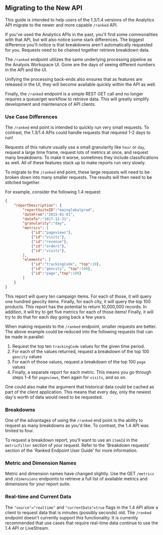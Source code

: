
## Migrating to the New API

This guide is intended to help users of the 1.3/1.4 versions of the Analytics API migrate to the newer and more capable `/ranked` API.

If you've used the Analytics APIs in the past, you'll find some commonalities with that API, but will also notice some stark differences. The biggest difference you'll notice is that breakdowns aren't automatically requested for you. Requests need to be chained together retrieve breakdown data.

The `/ranked` endpoint utilizes the same underlying processing pipeline as the Analysis Workspace UI. Gone are the days of seeing different numbers in the API and the UI.

Unifying the processing back-ends also ensures that as features are released in the UI, they will become available quickly within the API as well.

Finally, the `/ranked` endpoint is a simple REST GET call and no longer requires a queue/get workflow to retrieve data. This will greatly simplify development and maintenance of API clients.

### Use Case Differences
The `/ranked` end point is intended to quickly run very small requests. To contrast, the 1.3/1.4 APIs could handle requests that required 1-2 days to run!

Requests of this nature usually use a small granularity like `hour` or `day`, request a large time frame, request lots of metrics at once, and request many breakdowns. To make it worse, sometimes they include classifications as well. All of these features stack up to make reports run very slowly.

To migrate to the `/ranked` end point, these large requests will need to be broken down into many smaller requests. The results will then need to be stitched together.

For example, consider the following 1.4 request:
```json
{
    "reportDescription": {
        "reportSuiteID":"mainglobalprod",
        "dateFrom":"2015-01-01",
        "dateTo":"2017-12-31",
        "granularity":"day",
        "metrics": [
            {"id":"pageviews"},
            {"id":"visits"},
            {"id":"revenue"},
            {"id":"orders"},
            {"id":"visits"},
        ],
        "elements": [
            {"id":"trackingCode", "top":10},
            {"id":"geocity", "top":100},
            {"id":"page","top":100}
        ]
    }
}
```

This report will query ten campaign items. For each of those, it will query one hundred geocity items. Finally, for each city, it will query the top 100 products. This report has the potential to return 10,000,000 records. In addition, it will try to get five metrics for each of those items! Finally, it will try to do that for each day going back a few years.

When making requests to the `/ranked` endpoint, smaller requests are better. The above example could be reduced into the following requests that can be made in parallel:

1. Request the top ten `trackingCode` values for the given time period.
2. For each of the values returned, request a breakdown of the top 100 `geocity` values
3. For each of those values, request a breakdown of the top 100 `page` values
4. Finally, a separate report for each metric. This means you go through steps 1-4 for `pageviews`, then again for `visits`, and so on.

One could also make the argument that historical data could be cached as part of the client application. This means that every day, only the newest day's worth of data would need to be requested.

### Breakdowns
One of the advantages of using the `/ranked` end point is the ability to request as many breakdowns as you'd like. To contrast, the 1.4 API was limited to four.

To request a breakdown report, you'll want to use an `itemId` in the `metricFilter` section of your request. Refer to the 'Breakdown requests' section of the 'Ranked Endpoint User Guide' for more information.

### Metric and Dimension Names
Metric and dimension names have changed slightly. Use the GET `/metrics` and `/dimensions` endpoints to retrieve a full list of available metrics and dimensions for your report suite.

### Real-time and Current Data
The `"source"="realtime"` and `"currentData"=true` flags in the 1.4 API allow a client to request data that is minutes (possibly seconds) old. The `/ranked` endpoint doesn't currently support this functionality. It is currently recommended that use cases that require real-time data continue to use the 1.4 API or LiveStream.

